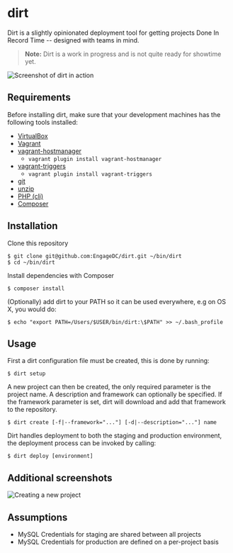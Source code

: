 # dirt
Dirt is a slightly opinionated deployment tool for getting projects Done In Record Time -- designed with teams in mind.

> **Note:** Dirt is a work in progress and is not quite ready for showtime yet.

![Screenshot of dirt in action](http://i.imgur.com/g54K4ey.png)

## Requirements
Before installing dirt, make sure that your development machines has the following tools installed:

* [VirtualBox](https://www.virtualbox.org)
* [Vagrant](http://vagrantup.com)
* [vagrant-hostmanager](https://github.com/smdahlen/vagrant-hostmanager)
	* `vagrant plugin install vagrant-hostmanager`
* [vagrant-triggers](https://github.com/emyl/vagrant-triggers)
	* `vagrant plugin install vagrant-triggers`
* [git](http://git-scm.com)
* [unzip](http://linux.die.net/man/1/unzip)
* [PHP (cli)](http://php.net)
* [Composer](http://getcomposer.org/download/)

## Installation
Clone this repository

    $ git clone git@github.com:EngageDC/dirt.git ~/bin/dirt
	$ cd ~/bin/dirt

Install dependencies with Composer

    $ composer install

(Optionally) add dirt to your PATH so it can be used everywhere, e.g on OS X, you would do:
	
	$ echo "export PATH=/Users/$USER/bin/dirt:\$PATH" >> ~/.bash_profile

## Usage
First a dirt configuration file must be created, this is done by running:

	$ dirt setup

A new project can then be created, the only required parameter is the project name. A description and framework can optionally be specified. If the framework parameter is set, dirt will download and add that framework to the repository.

	$ dirt create [-f|--framework="..."] [-d|--description="..."] name

Dirt handles deployment to both the staging and production environment, the deployment process can be invoked by calling:

	$ dirt deploy [environment]


## Additional screenshots
![Creating a new project](http://i.imgur.com/GLOkkIs.png)


## Assumptions
* MySQL Credentials for staging are shared between all projects
* MySQL Credentials for production are defined on a per-project basis
